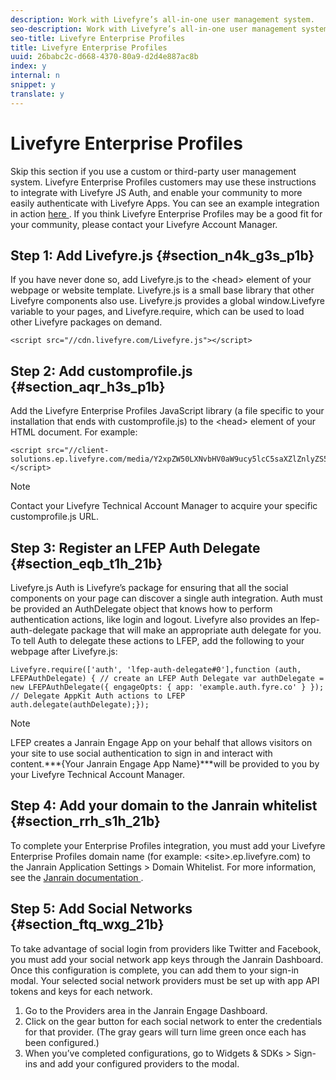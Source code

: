 ```yaml
---
description: Work with Livefyre’s all-in-one user management system.
seo-description: Work with Livefyre’s all-in-one user management system.
seo-title: Livefyre Enterprise Profiles
title: Livefyre Enterprise Profiles
uuid: 26babc2c-d668-4370-80a9-d2d4e887ac8b
index: y
internal: n
snippet: y
translate: y
---
```


# Livefyre Enterprise Profiles

Skip this section if you use a custom or third-party user management system.
Livefyre Enterprise Profiles customers may use these instructions to integrate with Livefyre JS Auth, and enable your community to more easily authenticate with Livefyre Apps.
You can see an example integration in action [ here ](http://codepen.io/zjj/pen/frhLv).
If you think Livefyre Enterprise Profiles may be a good fit for your community, please contact your Livefyre Account Manager.

## Step 1: Add Livefyre.js {#section_n4k_g3s_p1b}

If you have never done so, add Livefyre.js to the &lt;head&gt; element of your webpage or website template. Livefyre.js is a small base library that other Livefyre components also use. Livefyre.js provides a global window.Livefyre variable to your pages, and Livefyre.require, which can be used to load other Livefyre packages on demand.

```
<script src="//cdn.livefyre.com/Livefyre.js"></script>
```

## Step 2: Add customprofile.js {#section_aqr_h3s_p1b}

Add the Livefyre Enterprise Profiles JavaScript library (a file specific to your installation that ends with customprofile.js) to the &lt;head&gt; element of your HTML document.
For example:

```
<script src="//client-solutions.ep.livefyre.com/media/Y2xpZW50LXNvbHV0aW9ucy5lcC5saXZlZnlyZS5jb20=/javascripts/customprofiles.js"></script>
```

>[!NOTE]
>
>Contact your Livefyre Technical Account Manager to acquire your specific customprofile.js URL.



## Step 3: Register an LFEP Auth Delegate {#section_eqb_t1h_21b}

Livefyre.js Auth is Livefyre’s package for ensuring that all the social components on your page can discover a single auth integration. Auth must be provided an AuthDelegate object that knows how to perform authentication actions, like login and logout. Livefyre also provides an lfep-auth-delegate package that will make an appropriate auth delegate for you.
To tell Auth to delegate these actions to LFEP, add the following to your webpage after Livefyre.js:

```
Livefyre.require(['auth', 'lfep-auth-delegate#0'],function (auth, LFEPAuthDelegate) { // create an LFEP Auth Delegate var authDelegate = new LFEPAuthDelegate({ engageOpts: { app: 'example.auth.fyre.co' } }); // Delegate AppKit Auth actions to LFEP auth.delegate(authDelegate);});
```

>[!NOTE]
>
>LFEP creates a Janrain Engage App on your behalf that allows visitors on your site to use social authentication to sign in and interact with content.***{Your Janrain Engage App Name}***will be provided to you by your Livefyre Technical Account Manager. 


## Step 4: Add your domain to the Janrain whitelist {#section_rrh_s1h_21b}

To complete your Enterprise Profiles integration, you must add your Livefyre Enterprise Profiles domain name (for example: &lt;site&gt;.ep.livefyre.com) to the Janrain Application Settings &gt; Domain Whitelist. For more information, see the [ Janrain documentation ](http://developers.janrain.com/reference/janrain-dashboard/social-login/).

## Step 5: Add Social Networks {#section_ftq_wxg_21b}

To take advantage of social login from providers like Twitter and Facebook, you must add your social network app keys through the Janrain Dashboard. Once this configuration is complete, you can add them to your sign-in modal.
Your selected social network providers must be set up with app API tokens and keys for each network.

1. Go to the Providers area in the Janrain Engage Dashboard.
1. Click on the gear button for each social network to enter the credentials for that provider. (The gray gears will turn lime green once each has been configured.)
1. When you’ve completed configurations, go to Widgets &amp; SDKs &gt; Sign-ins and add your configured providers to the modal.
